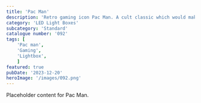 ```yaml
---
title: 'Pac Man'
description: 'Retro gaming icon Pac Man. A cult classic which would make a great centre piece for any gaming room.'
category: 'LED Light Boxes'
subcategory: 'Standard'
catalogue number: '092'
tags: [
    'Pac man', 
    'Gaming',
    'Lightbox', 
    ]
featured: true
pubDate: '2023-12-20'
heroImage: '/images/092.png'
---
```


Placeholder content for Pac Man.